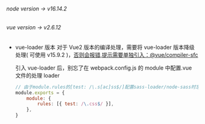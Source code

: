 ###### node version -> v16.14.2

###### vue version -> v2.6.12

-   vue-loader 版本
    对于 Vue2 版本的编译处理，需要将 vue-loader 版本降级处理( 可使用 v15.9.2 )，<u>否则会报错,提示需要单独引入：@vue/compiler-sfc</u>

    引入 vue-loader 后，别忘了在 webpack.config.js 的 module 中配置.vue 文件的处理 loader

    ```javascript
    // 由于module.rules的[test: /\.s[ac]ss$/]配置sass-loader/node-sass时忘记改了，一直用的[test: /\.css$/]，导致一直vue.style报错需要正确的loader，干!
    module.exports = {
        module: {
            rules: [{ test: /\.css$/ }],
        },
    }
    ```
